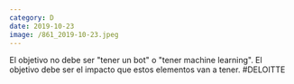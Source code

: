 ```yaml
--- 
category: D 
date: 2019-10-23 
image: /861_2019-10-23.jpeg 
--- 
```


El objetivo no debe ser "tener un bot" o "tener machine learning". El objetivo debe ser el impacto que estos elementos van a tener. #DELOITTE